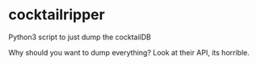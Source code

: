 # cocktailripper

Python3 script to just dump the cocktailDB 

Why should you want to dump everything? Look at their API, its horrible.
